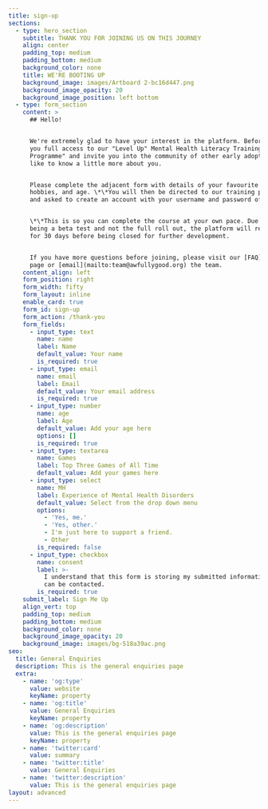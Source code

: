 ```yaml
---
title: sign-up
sections:
  - type: hero_section
    subtitle: THANK YOU FOR JOINING US ON THIS JOURNEY
    align: center
    padding_top: medium
    padding_bottom: medium
    background_color: none
    title: WE'RE BOOTING UP
    background_image: images/Artboard 2-bc16d447.png
    background_image_opacity: 20
    background_image_position: left bottom
  - type: form_section
    content: >
      ## Hello!


      We're extremely glad to have your interest in the platform. Before we give
      you full access to our "Level Up" Mental Health Literacy Training
      Programme" and invite you into the community of other early adopters, we'd
      like to know a little more about you. 


      Please complete the adjacent form with details of your favourite games,
      hobbies, and age. \*\*You will then be directed to our training platform
      and asked to create an account with your username and password of choice. 


      \*\*This is so you can complete the course at your own pace. Due to this
      being a beta test and not the full roll out, the platform will remain live
      for 30 days before being closed for further development.


      If you have more questions before joining, please visit our [FAQ](/faq)
      page or [email](mailto:team@awfullygood.org) the team.
    content_align: left
    form_position: right
    form_width: fifty
    form_layout: inline
    enable_card: true
    form_id: sign-up
    form_action: /thank-you
    form_fields:
      - input_type: text
        name: name
        label: Name
        default_value: Your name
        is_required: true
      - input_type: email
        name: email
        label: Email
        default_value: Your email address
        is_required: true
      - input_type: number
        name: age
        label: Age
        default_value: Add your age here
        options: []
        is_required: true
      - input_type: textarea
        name: Games
        label: Top Three Games of All Time
        default_value: Add your games here
      - input_type: select
        name: MH
        label: Experience of Mental Health Disorders
        default_value: Select from the drop down menu
        options:
          - 'Yes, me.'
          - 'Yes, other.'
          - I'm just here to support a friend.
          - Other
        is_required: false
      - input_type: checkbox
        name: consent
        label: >-
          I understand that this form is storing my submitted information so I
          can be contacted.
        is_required: true
    submit_label: Sign Me Up
    align_vert: top
    padding_top: medium
    padding_bottom: medium
    background_color: none
    background_image_opacity: 20
    background_image: images/bg-518a39ac.png
seo:
  title: General Enquiries
  description: This is the general enquiries page
  extra:
    - name: 'og:type'
      value: website
      keyName: property
    - name: 'og:title'
      value: General Enquiries
      keyName: property
    - name: 'og:description'
      value: This is the general enquiries page
      keyName: property
    - name: 'twitter:card'
      value: summary
    - name: 'twitter:title'
      value: General Enquiries
    - name: 'twitter:description'
      value: This is the general enquiries page
layout: advanced
---
```

